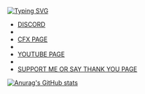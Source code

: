 [![Typing SVG](https://readme-typing-svg.demolab.com?font=Fira+Code&weight=700&size=25&duration=6000&pause=1000&color=9600F7&background=0010FF00&random=false&width=435&lines=JIM+GORDON+THE+ONE+AND+ONLY;Jim-G)](https://git.io/typing-svg)

- <a href="https://discord.gg/6QUTHVA3VP" target="_blank"> DISCORD
- 
- <a href="https://forum.cfx.re/u/jim_gordon_9623/summary" target="_blank"> CFX PAGE
- 
- <a href="https://www.youtube.com/channel/UC4DTaNF-ovKVpWAfsByXyoA" target="_blank"> YOUTUBE PAGE
- 
- <a href="https://paypal.me/jimgordon1994](https://www.paypal.com/donate/?hosted_button_id=M9UBVC2879TLY" target="_blank"> SUPPORT ME OR SAY THANK YOU PAGE


![Anurag's GitHub stats](https://github-readme-stats.vercel.app/api?username=jimgordon20&theme=neon&show_icons=true)

